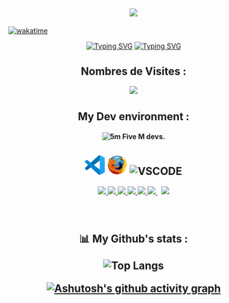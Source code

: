 <h3 align="center"><img src="https://icon-library.com/images/france-icon/france-icon-15.jpg"/ width="45"></h3>

[![wakatime](https://wakatime.com/badge/user/5cfedfe5-3f21-4fe1-bd62-f4a8ea9f5168.svg)](https://wakatime.com/@5cfedfe5-3f21-4fe1-bd62-f4a8ea9f5168)

<p align="center"> 
 <a href="https://git.io/typing-svg"><img src="https://readme-typing-svg.demolab.com?font=Fira+Code&pause=1000&color=1DF760&center=true&width=435&lines=Hi+%F0%9F%91%8B%2C+I'm+CSauron+" alt="Typing SVG" /></a>
<a href="https://git.io/typing-svg"><img src="https://readme-typing-svg.demolab.com?font=Fira+Code&duration=1000&pause=100&color=1DF760&center=true&vCenter=true&multiline=true&width=689&height=220&lines=+Junior+developer+from+FRANCE%2CRennes%2C+;Oui+oui+des+baguettes.+;+%F0%9F%8C%B1+I%E2%80%99m+currently+learning+C%2C+Sh%2C+and+other+;%F0%9F%91%80+I%E2%80%99m+interested+in+dev+%2C+bike+ride%2C+and+car+drifting%2Fride.+;%F0%9F%92%9E%EF%B8%8F+Go+to+the+real+HUNTER+;on+the+right+path." alt="Typing SVG" /></a>
</p>
<h2 align="center"> Nombres de Visites :</h2>
<p align="center"> 
  <img src="https://profile-counter.glitch.me/CS-Pablo/count.svg" />
</p>

<h2 align="center">My Dev environment :</h2>

<h4 align="center">  <img src="https://fivem-vscode.gallerycdn.vsassets.io/extensions/fivem-vscode/fivem-vscode/0.3.1/1641809875370/Microsoft.VisualStudio.Services.Icons.Default" alt="5m" width="40" height="40"/> Five M devs.</h4>

<h2 align="center">   <img src="https://raw.githubusercontent.com/devicons/devicon/master/icons/vscode/vscode-original.svg" alt="VSCODE" width="40" height="40"/>   <img src="https://raw.githubusercontent.com/devicons/devicon/master/icons/firefox/firefox-original.svg" alt="firefox" width="40" height="40"/> <img src="https://image.similarpng.com/very-thumbnail/2021/09/Ubuntu-logo-on-transparent-background-PNG.png" alt="VSCODE" width="40" height="40"/></h2>

<p align="center"> 
    <a href="https://www.java.com" target="_blank"> <img src="https://img.icons8.com/color/48/000000/java-coffee-cup-logo.png"/> </a>
    <a href="https://reactjs.org/" target="_blank"> <img src="https://img.icons8.com/color/48/000000/react-native.png"/> </a>
    <a href="https://developer.mozilla.org/en-US/docs/Web/JavaScript" target="_blank"> <img src="https://img.icons8.com/color/48/000000/javascript.png"/> </a> 
    <a href="https://www.w3.org/html/" target="_blank"> <img src="https://img.icons8.com/color/48/000000/html-5.png"/> </a> 
    <a href="https://www.w3schools.com/css/" target="_blank"> <img src="https://img.icons8.com/color/48/000000/css3.png"/> </a> 
    <a style="padding-right:8px;" href="https://www.mysql.com/" target="_blank"> <img src="https://img.icons8.com/fluent/50/000000/mysql-logo.png"/> </a>
    <a href="https://git-scm.com/" target="_blank"> <img src="https://img.icons8.com/color/48/000000/git.png"/> </a>  
    
</p>

<h3 align="center"><a href="https://github.com/SubhamRaoniar28/github-readme-streak-stats"><img title="🔥 Obtenez des statistiques de séquences pour votre profil sur git.io/streak-stats" alt="" src="https://github-readme-streak-stats.herokuapp.com/?user=CS-Pablo&theme=shadow_green"/></a></h3>
<h2 align="center"> 📊 My Github's stats : </2>
<a align="center">

    
![Top Langs](https://github-readme-stats.vercel.app/api/top-langs/?username=CS-Pablo&layout=compact&langs_count=100&theme=shadow_green) 
</a>





[![Ashutosh's github activity graph](https://github-readme-activity-graph.vercel.app/graph?username=CS-Pablo&theme=vue-dark)](https://github.com/LQuatre/github-readme-activity-graph)



